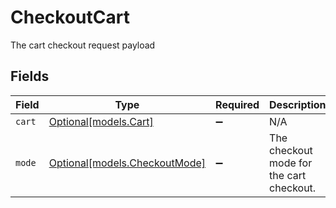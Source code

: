 # CheckoutCart

The cart checkout request payload


## Fields

| Field                                                      | Type                                                       | Required                                                   | Description                                                |
| ---------------------------------------------------------- | ---------------------------------------------------------- | ---------------------------------------------------------- | ---------------------------------------------------------- |
| `cart`                                                     | [Optional[models.Cart]](../models/cart.md)                 | :heavy_minus_sign:                                         | N/A                                                        |
| `mode`                                                     | [Optional[models.CheckoutMode]](../models/checkoutmode.md) | :heavy_minus_sign:                                         | The checkout mode for the cart checkout.                   |